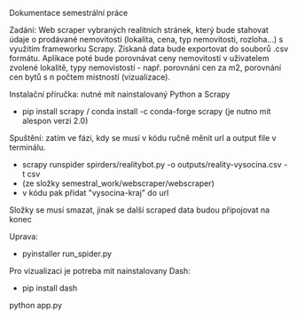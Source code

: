 Dokumentace semestrální práce

Zadání: Web scraper vybraných realitních stránek, který bude stahovat údaje o 
prodávané nemovitosti (lokalita, cena, typ nemovitosti, rozloha...) s využitím 
frameworku Scrapy. Získaná data bude exportovat do souborů .csv formátu. 
Aplikace poté bude porovnávat ceny nemovitostí v uživatelem zvolené lokalitě,
typy nemovistostí - např. porovnání cen za m2, porovnání cen bytů s n počtem 
místností  (vizualizace).

Instalační příručka: 
 nutné mít nainstalovaný Python a Scrapy
 - pip install scrapy / conda install -c conda-forge scrapy
   (je nutno mit alespon verzi 2.0)

Spuštění:
zatím ve fázi, kdy se musí v kódu ručně měnit url a output file v terminálu.
- scrapy runspider spirders/realitybot.py -o outputs/reality-vysocina.csv -t csv 
- (ze složky semestral_work/webscraper/webscraper)
- v kódu pak přidat "vysocina-kraj" do url

Složky se musí smazat, jinak se další scraped data budou připojovat na konec


Uprava: 
 - pyinstaller run_spider.py


Pro vizualizaci je potreba mit nainstalovany Dash:
 - pip install dash

python app.py
